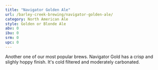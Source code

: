 ```yaml
---
title: "Navigator Golden Ale"
url: /barley-creek-brewing/navigator-golden-ale/
category: North American Ale
style: Golden or Blonde Ale
abv: 0
ibu: 0
srm: 0
upc: 0
---
```

Another one of our most popular brews. Navigator Gold has a crisp and slighly hoppy finish. It's cold filtered and moderately carbonated.

